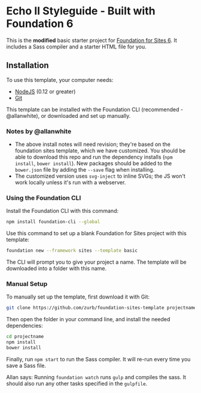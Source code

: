 # Echo II Styleguide - Built with Foundation 6

This is the **modified** basic starter project for [Foundation for Sites 6](http://foundation.zurb.com/sites). It includes a Sass compiler and a starter HTML file for you.

## Installation

To use this template, your computer needs:

- [NodeJS](https://nodejs.org/en/) (0.12 or greater)
- [Git](https://git-scm.com/)

This template can be installed with the Foundation CLI (recommended - @allanwhite), or downloaded and set up manually.

### Notes by @allanwhite

* The above install notes will need revision; they're based on the foundation sites template, which we have customized. You should be able to download this repo and run the dependency installs (`npm install`, `bower install`). New packages should be added to the `bower.json` file by adding the `--save` flag when installing.
* The customized version uses `svg-inject` to inline SVGs; the JS won't work locally unless it's run with a webserver.


### Using the Foundation CLI

Install the Foundation CLI with this command:

```bash
npm install foundation-cli --global
```

Use this command to set up a blank Foundation for Sites project with this template:

```bash
foundation new --framework sites --template basic
```

The CLI will prompt you to give your project a name. The template will be downloaded into a folder with this name.

### Manual Setup

To manually set up the template, first download it with Git:

```bash
git clone https://github.com/zurb/foundation-sites-template projectname
```

Then open the folder in your command line, and install the needed dependencies:

```bash
cd projectname
npm install
bower install
```

Finally, run `npm start` to run the Sass compiler. It will re-run every time you save a Sass file.

Allan says: Running `foundation watch` runs `gulp` and compiles the sass. It should also run any other tasks specified in the `gulpfile`. 
